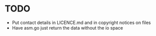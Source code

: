 # TODO

* Put contact details in LICENCE.md and in copyright notices on files
* Have asm.go just return the data without the io space